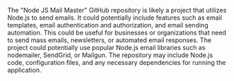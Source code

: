 The "Node JS Mail Master" GitHub repository is likely a project that utilizes Node.js to send emails. It could potentially include features such as email templates, email authentication and authorization, and email sending automation. This could be useful for businesses or organizations that need to send mass emails, newsletters, or automated email responses. The project could potentially use popular Node.js email libraries such as nodemailer, SendGrid, or Mailgun. The repository may include Node.js code, configuration files, and any necessary dependencies for running the application.
